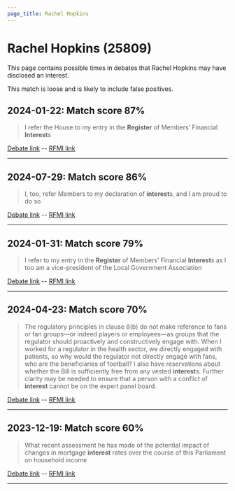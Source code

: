 ```yaml
---
page_title: Rachel Hopkins
---
```


# Rachel Hopkins  (25809)

This page contains possible times in debates that Rachel Hopkins may have disclosed an interest.

This match is loose and is likely to include false positives. 



## 2024-01-22: Match score 87%

>I refer the House to my entry in the **Register** of Members’ Financial **Interest**s

[Debate link](https://www.theyworkforyou.com/debates/?id=2024-01-22d.20.1)  --  [RFMI link](https://www.theyworkforyou.com/mp/25809/register)


---



## 2024-07-29: Match score 86%

>I, too, refer Members to my declaration of **interest**s, and I am proud to do so

[Debate link](https://www.theyworkforyou.com/debates/?id=2024-07-29c.1109.0)  --  [RFMI link](https://www.theyworkforyou.com/mp/25809/register)


---



## 2024-01-31: Match score 79%

>I refer to my entry in the **Register** of Members’ Financial **Interest**s as I too am a vice-president of the Local Government Association

[Debate link](https://www.theyworkforyou.com/debates/?id=2024-01-31d.919.0)  --  [RFMI link](https://www.theyworkforyou.com/mp/25809/register)


---



## 2024-04-23: Match score 70%

>The regulatory principles in clause 8(b) do not make reference to fans or fan groups—or indeed players or employees—as groups that the regulator should proactively and constructively engage with. When I worked for a regulator in the health sector, we directly engaged with patients, so why would the regulator not directly engage with fans, who are the beneficiaries of football? I also have reservations about whether the Bill is sufficiently free from any vested **interest**s. Further clarity may be needed to ensure that a person with a conflict of **interest** cannot be on the expert panel board.

[Debate link](https://www.theyworkforyou.com/debates/?id=2024-04-23a.897.0)  --  [RFMI link](https://www.theyworkforyou.com/mp/25809/register)


---



## 2023-12-19: Match score 60%

>What recent assessment he has made of the potential impact of changes in mortgage **interest** rates over the course of this Parliament on household income

[Debate link](https://www.theyworkforyou.com/debates/?id=2023-12-19b.1224.2)  --  [RFMI link](https://www.theyworkforyou.com/mp/25809/register)


---

